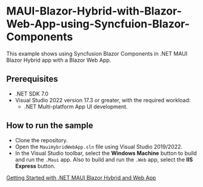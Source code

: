 # MAUI-Blazor-Hybrid-with-Blazor-Web-App-using-Syncfuion-Blazor-Components
This example shows using Syncfusion Blazor Components in .NET MAUI Blazor Hybrid app with a Blazor Web App.

## Prerequisites
* .NET SDK 7.0
* Visual Studio 2022 version 17.3 or greater, with the required workload:
  * .NET Multi-platform App UI development.

## How to run the sample
* Clone the repository.
* Open the `MauiHybridWebApp.sln` file using Visual Studio 2019/2022.
* In the Visual Studio toolbar, select the **Windows Machine** button to build and run the `.Maui` app. Also to build and run the `.Web` app, select the **IIS Express** button.

[Getting Started with .NET MAUI Blazor Hybrid and Web App](https://blazor.syncfusion.com/documentation/getting-started/maui-blazor-web-app)
